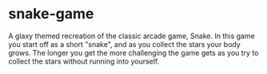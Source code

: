 # snake-game
A glaxy themed recreation of the classic arcade game, Snake.
In this game you start off as a short "snake", and as you collect the stars your body grows.
The longer you get the more challenging the game gets as you try to collect the stars without running into yourself.
